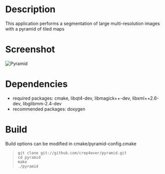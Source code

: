 # Description
This application performs a segmentation of large multi-resolution images with a pyramid of tiled maps

# Screenshot
![Pyramid](http://www.rgoffe.org/data/images/pyramid.png)


# Dependencies
* required packages: cmake, libqt4-dev, libmagick++-dev, libxml++2.6-dev, libglibmm-2.4-dev
* recommended packages: doxygen

# Build

Build options can be modified in cmake/pyramid-config.cmake

>     git clone git://github.com/crep4ever/pyramid.git
>     cd pyramid
>     make
>     ./pyramid


